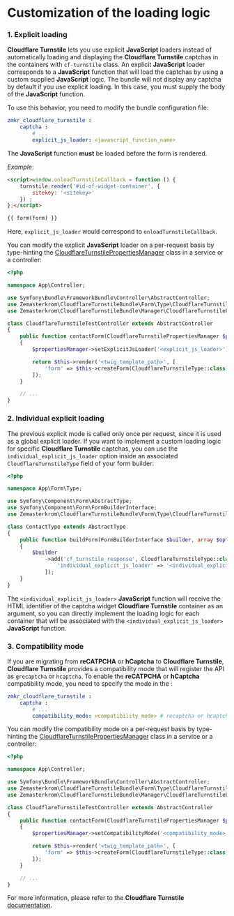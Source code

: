 Customization of the loading logic
==================================

### 1. Explicit loading

**Cloudflare Turnstile** lets you use explicit **JavaScript** loaders instead of automatically loading and displaying the **Cloudflare Turnstile** captchas in the containers with `cf-turnstile` class. An explicit **JavaScript** loader corresponds to a **JavaScript** function that will load the captchas by using a custom supplied **JavaScript** logic. The bundle will not display any captcha by default if you use explicit loading. In this case, you must supply the body of the **JavaScript** function.

To use this behavior, you need to modify the bundle configuration file:

```yaml
zmkr_cloudflare_turnstile :
    captcha :
        # ...
        explicit_js_loader: <javascript_function_name>
```

The **JavaScript** function **must** be loaded before the form is rendered.

*Example*:
```html
<script>window.onloadTurnstileCallback = function () {
    turnstile.render('#id-of-widget-container', {
        sitekey: '<sitekey>'
    }) ;
};</script>

{{ form(form) }}
```

Here, `explicit_js_loader` would correspond to `onloadTurnstileCallback`.

You can modify the explicit **JavaScript** loader on a per-request basis by type-hinting the [CloudflareTurnstilePropertiesManager](../src/Manager/CloudflareTurnstilePropertiesManager.php) class in a service or a controller:

```php
<?php

namespace App\Controller;

use Symfony\Bundle\FrameworkBundle\Controller\AbstractController;
use Zemasterkrom\CloudflareTurnstileBundle\Form\Type\CloudflareTurnstileType;
use Zemasterkrom\CloudflareTurnstileBundle\Manager\CloudflareTurnstilePropertiesManager;

class CloudflareTurnstileTestController extends AbstractController
{
    public function contactForm(CloudflareTurnstilePropertiesManager $propertiesManager)
    {
        $propertiesManager->setExplicitJsLoader('<explicit_js_loader>');

        return $this->render('<twig_template_path>', [
            'form' => $this->createForm(CloudflareTurnstileType::class)->createView()
        ]);
    }

    // ...
}
```

### 2. Individual explicit loading

The previous explicit mode is called only once per request, since it is used as a global explicit loader. If you want to implement a custom loading logic for specific **Cloudflare Turnstile** captchas, you can use the `individual_explicit_js_loader` option inside an associated `CloudflareTurnstileType` field of your form builder:

```php
<?php

namespace App\Form\Type;

use Symfony\Component\Form\AbstractType;
use Symfony\Component\Form\FormBuilderInterface;
use Zemasterkrom\CloudflareTurnstileBundle\Form\Type\CloudflareTurnstileType;

class ContactType extends AbstractType
{
    public function buildForm(FormBuilderInterface $builder, array $options): void
    {
        $builder
            ->add('cf_turnstile_response', CloudflareTurnstileType::class, [
                'individual_explicit_js_loader' => '<individual_explicit_js_loader>'
            ]);
    }
}
```

The `<individual_explicit_js_loader>` **JavaScript** function will receive the HTML identifier of the captcha widget **Cloudflare Turnstile** container as an argument, so you can directly implement the loading logic for each container that will be associated with the `<individual_explicit_js_loader>` **JavaScript** function.

### 3. Compatibility mode

If you are migrating from **reCATPCHA** or **hCaptcha** to **Cloudflare Turnstile**, **Cloudflare Turnstile** provides a compatibility mode that will register the API as `grecaptcha` or `hcaptcha`. To enable the **reCATPCHA** or **hCaptcha** compatibility mode, you need to specify the mode in the :

```yaml
zmkr_cloudflare_turnstile :
    captcha :
        # ...
        compatibility_mode: <compatibility_mode> # recaptcha or hcaptcha
```

You can modify the compatibility mode on a per-request basis by type-hinting the [CloudflareTurnstilePropertiesManager](../src/Manager/CloudflareTurnstilePropertiesManager.php) class in a service or a controller:

```php
<?php

namespace App\Controller;

use Symfony\Bundle\FrameworkBundle\Controller\AbstractController;
use Zemasterkrom\CloudflareTurnstileBundle\Form\Type\CloudflareTurnstileType;
use Zemasterkrom\CloudflareTurnstileBundle\Manager\CloudflareTurnstilePropertiesManager;

class CloudflareTurnstileTestController extends AbstractController
{
    public function contactForm(CloudflareTurnstilePropertiesManager $propertiesManager)
    {
        $propertiesManager->setCompatibilityMode('<compatibility_mode>');

        return $this->render('<twig_template_path>', [
            'form' => $this->createForm(CloudflareTurnstileType::class)->createView()
        ]);
    }

    // ...
}
```

For more information, please refer to the **Cloudflare Turnstile** [documentation](https://developers.cloudflare.com/turnstile/migration/).
